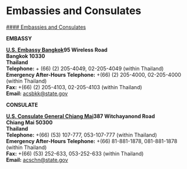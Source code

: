 # Embassies and Consulates

[#### Embassies and Consulates](javascript:void(0); "Embassies and Consulates")

**EMBASSY**

**[U.S. Embassy Bangkok](https://th.usembassy.gov/)95 Wireless Road  
Bangkok 10330  
Thailand  
Telephone:** + (66) (2) 205-4049, 02-205-4049 (within Thailand)  
**Emergency After-Hours Telephone:** +(66) (2) 205-4000, 02-205-4000 (within Thailand)  
**Fax:** +(66) (2) 205-4103, 02-205-4103 (within Thailand)  
**Email:** [acsbkk@state.gov](mailto:acsbkk@state.gov)

**CONSULATE**

**[U.S. Consulate General Chiang Mai](https://th.usembassy.gov/embassy-consulate/chiang-mai/)387 Witchayanond Road  
Chiang Mai 50300  
Thailand  
Telephone:** +(66) (53) 107-777, 053-107-777 (within Thailand)  
**Emergency After-Hours Telephone:** +(66) 81-881-1878, 081-881-1878 (within Thailand)  
**Fax:** +(66) (53) 252-633, 053-252-633 (within Thailand)  
**Email:** [acschn@state.gov](mailto:acschn@state.gov)